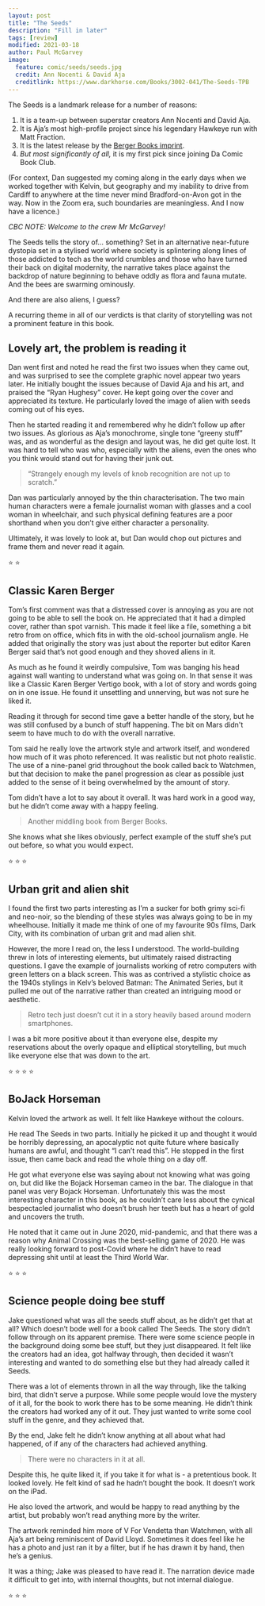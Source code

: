 ```yaml
---
layout: post
title: "The Seeds"
description: "Fill in later"
tags: [review]
modified: 2021-03-18
author: Paul McGarvey
image:
  feature: comic/seeds/seeds.jpg
  credit: Ann Nocenti & David Aja
  creditlink: https://www.darkhorse.com/Books/3002-041/The-Seeds-TPB
---
```


The Seeds is a landmark release for a number of reasons:

1. It is a team-up between superstar creators Ann Nocenti and David Aja.
1. It is Aja’s most high-profile project since his legendary Hawkeye run with Matt Fraction.
1. It is the latest release by the [Berger Books imprint](https://www.darkhorse.com/Blog/2606/berger-books-dark-horse).
1. _But most significantly of all,_ it is my first pick since joining Da Comic Book Club.

(For context, Dan suggested my coming along in the early days when we worked together with Kelvin, but geography and my inability to drive from Cardiff to anywhere at the time never mind Bradford-on-Avon got in the way. Now in the Zoom era, such boundaries are meaningless. And I now have a licence.)

_CBC NOTE: Welcome to the crew Mr McGarvey!_

The Seeds tells the story of&hellip; something? Set in an alternative near-future dystopia set in a stylised world where society is splintering along lines of those addicted to tech as the world crumbles and those who have turned their back on digital modernity, the narrative takes place against the backdrop of nature beginning to behave oddly as flora and fauna mutate. And the bees are swarming ominously.

And there are also aliens, I guess?

A recurring theme in all of our verdicts is that clarity of storytelling was not a prominent feature in this book.

## Lovely art, the problem is reading it

Dan went first and noted he read the first two issues when they came out, and was surprised to see the complete graphic novel appear two years later. He initially bought the issues because of David Aja and his art, and praised the “Ryan Hughesy” cover. He kept going over the cover and appreciated its texture. He particularly loved the image of alien with seeds coming out of his eyes.

Then he started reading it and remembered why he didn’t follow up after two issues. As glorious as Aja’s monochrome, single tone “greeny stuff” was, and as wonderful as the design and layout was, he did get quite lost. It was hard to tell who was who, especially with the aliens, even the ones who you think would stand out for having their junk out.

> “Strangely enough my levels of knob recognition are not up to scratch.”

Dan was particularly annoyed by the thin characterisation. The two main human characters were a female journalist woman with glasses and a cool woman in wheelchair, and such physical defining features are a poor shorthand when you don’t give either character a personality.

Ultimately, it was lovely to look at, but Dan would chop out pictures and frame them and never read it again.

⭐ ⭐ 

## Classic Karen Berger

Tom’s first comment was that a distressed cover is annoying as you are not going to be able to sell the book on. He appreciated that it had a dimpled cover, rather than spot varnish. This made it feel like a file, something a bit retro from on office, which fits in with the old-school journalism angle. He added that originally the story was just about the reporter but editor Karen Berger said that’s not good enough and they shoved aliens in it.

As much as he found it weirdly compulsive, Tom was banging his head against wall wanting to understand what was going on. In that sense it was like a Classic Karen Berger Vertigo book, with a lot of story and words going on in one issue. He found it unsettling and unnerving, but was not sure he liked it.

Reading it through for second time gave a better handle of the story, but he was still confused by a bunch of stuff happening. The bit on Mars didn't seem to have much to do with the overall narrative.

Tom said he really love the artwork style and artwork itself, and wondered how much of it was photo referenced. It was realistic but not photo realistic. The use of a nine-panel grid throughout the book called back to Watchmen, but that decision to make the panel progression as clear as possible just added to the sense of it being overwhelmed by the amount of story.

Tom didn’t have a lot to say about it overall. It was hard work in a good way, but he didn’t come away with a happy feeling.

> Another middling book from Berger Books.

She knows what she likes obviously, perfect example of the stuff she’s put out before, so what you would expect.

⭐ ⭐ ⭐ 

## Urban grit and alien shit

I found the first two parts interesting as I’m a sucker for both grimy sci-fi and neo-noir, so the blending of these styles was always going to be in my wheelhouse. Initially it made me think of one of my favourite 90s films, Dark City, with its combination of urban grit and mad alien shit.

However, the more I read on, the less I understood. The world-building threw in lots of interesting elements, but ultimately raised distracting questions. I gave the example of journalists working of retro computers with green letters on a black screen. This was as contrived a stylistic choice as the 1940s stylings in Kelv’s beloved Batman: The Animated Series, but it pulled me out of the narrative rather than created an intriguing mood or aesthetic.

> Retro tech just doesn’t cut it in a story heavily based around modern smartphones.

I was a bit more positive about it than everyone else, despite my reservations about the overly opaque and elliptical storytelling, but much like everyone else that was down to the art.

⭐ ⭐ ⭐ ⭐ 

## BoJack Horseman

Kelvin loved the artwork as well. It felt like Hawkeye without the colours.

He read The Seeds in two parts. Initially he picked it up and thought it would be horribly depressing, an apocalyptic not quite future where basically humans are awful, and thought “I can’t read this”. He stopped in the first issue, then came back and read the whole thing on a day off.

He got what everyone else was saying about not knowing what was going on, but did like the Bojack Horseman cameo in the bar. The dialogue in that panel was very Bojack Horseman. Unfortunately this was the most interesting character in this book, as he couldn’t care less about the cynical bespectacled journalist who doesn’t brush her teeth but has a heart of gold and uncovers the truth.

He noted that it came out in June 2020, mid-pandemic, and that there was a reason why Animal Crossing was the best-selling game of 2020. He was really looking forward to post-Covid where he didn’t have to read depressing shit until at least the Third World War.

⭐ ⭐ ⭐ 

## Science people doing bee stuff

Jake questioned what was all the seeds stuff about, as he didn’t get that at all? Which doesn’t bode well for a book called The Seeds. The story didn’t follow through on its apparent premise. There were some science people in the background doing some bee stuff, but they just disappeared. It felt like the creators had an idea, got halfway through, then decided it wasn’t interesting and wanted to do something else but they had already called it Seeds.

There was a lot of elements thrown in all the way through, like the talking bird, that didn’t serve a purpose. While some people would love the mystery of it all, for the book to work there has to be some meaning. He didn’t think the creators had worked any of it out. They just wanted to write some cool stuff in the genre, and they achieved that.

By the end, Jake felt he didn’t know anything at all about what had happened, of if any of the characters had achieved anything.

> There were no characters in it at all.

Despite this, he quite liked it, if you take it for what is - a pretentious book. It looked lovely. He felt kind of sad he hadn’t bought the book. It doesn’t work on the iPad.

He also loved the artwork, and would be happy to read anything by the artist, but probably won’t read anything more by the writer.

The artwork reminded him more of V For Vendetta than Watchmen, with all Aja’s art being reminiscent of David Lloyd. Sometimes it does feel like he has a photo and just ran it by a filter, but if he has drawn it by hand, then he’s a genius.

It was a thing; Jake was pleased to have read it. The narration device made it difficult to get into, with internal thoughts, but not internal dialogue.

⭐ ⭐ ⭐ 